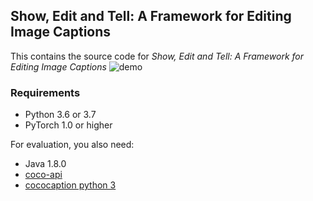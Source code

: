 ## Show, Edit and Tell: A Framework for Editing Image Captions
This contains the source code for *Show, Edit and Tell: A Framework for Editing Image Captions*
![demo](https://user-images.githubusercontent.com/57742791/73628485-62c99d00-468b-11ea-9624-93aacb1aea6d.png)

### Requirements
- Python 3.6 or 3.7
- PyTorch 1.0 or higher

For evaluation, you also need:
- Java 1.8.0
- [coco-api](https://github.com/cocodataset/cocoapi)
- [cococaption python 3](https://github.com/mtanti/coco-caption)

